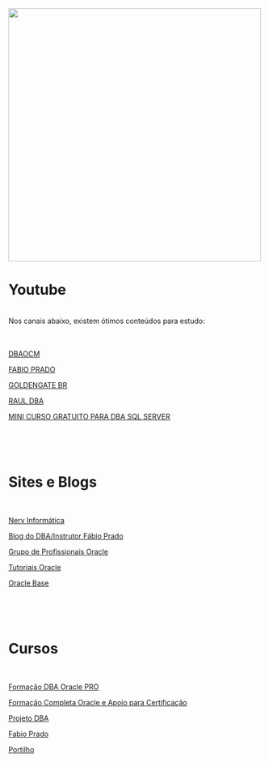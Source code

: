 <img src="https://user-images.githubusercontent.com/6154672/210021433-9fdd069a-9d78-4958-9984-2d8ac8638731.png" width=500px>

# Youtube   

</br>
Nos canais abaixo, existem ótimos conteúdos para estudo:  
</br>
</br>
</br>

[DBAOCM](https://www.youtube.com/@CanalDBAOCM)

[FABIO PRADO](https://www.youtube.com/@FabioPradoOracle)

[GOLDENGATE BR](https://www.youtube.com/@GoldenGateBR)

[RAUL DBA](https://www.youtube.com/@raulfdba)

[MINI CURSO GRATUITO PARA DBA SQL SERVER](https://www.youtube.com/playlist?list=PLevrEfi0i-1URRZyPM5p9NFo987VAsrRR)

</br>
</br>
</br>

# Sites e Blogs

</br>

[Nerv Informática](http://nervinformatica.com.br/blog/index.php/materiais/) 

[Blog do DBA/Instrutor Fábio Prado](https://www.fabioprado.net/)

[Grupo de Profissionais Oracle](https://www.profissionaloracle.com.br/)

[Tutoriais Oracle](https://ittutorial.org/category/oracle/)

[Oracle Base](https://oracle-base.com/)

</br>
</br>
</br>

# Cursos

</br>

[Formação DBA Oracle PRO](https://basetreinamentos.com.br/)

[Formação Completa Oracle e Apoio para Certificação](https://www.dbaocm.com/)

[Projeto DBA](http://www.rauldba.com.br/)

[Fabio Prado](https://www.oramaster.com.br/agenda)

[Portilho](http://nervinformatica.com.br/blog/index.php/materiais/)

